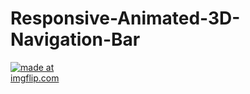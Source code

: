 # Responsive-Animated-3D-Navigation-Bar
<a href="https://imgflip.com/gif/3ako84"><img src="https://i.imgflip.com/3ako84.gif" style="max-height: 100px; max-width: 100px;" title="made at imgflip.com"/></a>
